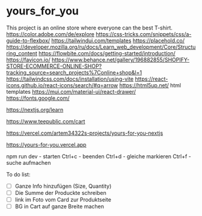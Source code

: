 # yours_for_you
This project is an online store where everyone can the best T-shirt.
https://color.adobe.com/de/explore
https://css-tricks.com/snippets/css/a-guide-to-flexbox/
https://tailwindui.com/templates
https://placehold.co/
https://developer.mozilla.org/ru/docs/Learn_web_development/Core/Structuring_content
https://flowbite.com/docs/getting-started/introduction/
https://favicon.io/
https://www.behance.net/gallery/196882855/SHOPIFY-STORE-ECOMMERCE-ONLINE-SHOP?tracking_source=search_projects%7Conline+shop&l=1
https://tailwindcss.com/docs/installation/using-vite
https://react-icons.github.io/react-icons/search/#q=arrow
https://html5up.net/   html templates
https://mui.com/material-ui/react-drawer/
https://fonts.google.com/

https://nextjs.org/learn

https://www.teepublic.com/cart


https://vercel.com/artem34322s-projects/yours-for-you-nextjs

https://yours-for-you.vercel.app

npm run dev - starten
Ctrl+c - beenden
Ctrl+d - gleiche markieren
Ctrl+f - suche aufmachen


To do list:

- [ ] Ganze Info hinzufügen (Size, Quantity)
- [ ] Die Summe der Produckte schreiben
- [ ] link im Foto vom Card zur Produktseite
- [ ] BG in Cart auf ganze Breite machen 
